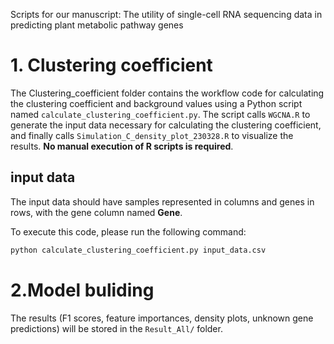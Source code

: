 Scripts for our manuscript: The utility of single-cell RNA sequencing data in predicting plant metabolic pathway genes

# 1. Clustering coefficient
The Clustering_coefficient folder contains the workflow code for calculating the clustering coefficient and background values using a Python script named `calculate_clustering_coefficient.py`. The script calls `WGCNA.R` to generate the input data necessary for calculating the clustering coefficient, and finally calls `Simulation_C_density_plot_230328.R` to visualize the results. **No manual execution of R scripts is required**.

## input data
The input data should have samples represented in columns and genes in rows, with the gene column named **Gene**.

To execute this code, please run the following command:
```bash
python calculate_clustering_coefficient.py input_data.csv
```

# 2.Model buliding


The results (F1 scores, feature importances, density plots, unknown gene predictions) will be stored in the `Result_All/` folder.